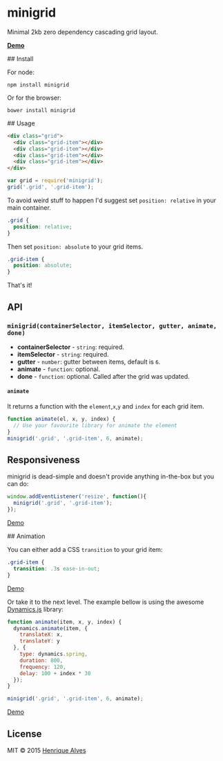 # minigrid
Minimal 2kb zero dependency cascading grid layout.

**[Demo](http://henriquea.github.io/minigrid/)**

## Install

For node:

`npm install minigrid`

Or for the browser:

`bower install minigrid`

## Usage

```html
<div class="grid">
  <div class="grid-item"></div>
  <div class="grid-item"></div>
  <div class="grid-item"></div>
  <div class="grid-item"></div>
</div>
```

```js
var grid = require('minigrid');
grid('.grid', '.grid-item');
```

To avoid weird stuff to happen I'd suggest set `position: relative` in your main container.

```css
.grid {
  position: relative;
}
```

Then set `position: absolute` to your grid items.

```css
.grid-item {
  position: absolute;
}
```

That's it!

## API

### `minigrid(containerSelector, itemSelector, gutter, animate, done)`

- **containerSelector** - `string`: required.
- **itemSelector** - `string`: required.
- **gutter** - `number`: gutter between items, default is `6`.
- **animate** - `function`: optional.
- **done** - `function`: optional. Called after the grid was updated.

#### `animate`

It returns a function with the `element`,`x`,`y` and `index` for each grid item.

```js
function animate(el, x, y, index) {
  // Use your favourite library for animate the element
}
minigrid('.grid', '.grid-item', 6, animate);
```

## Responsiveness

minigrid is dead-simple and doesn't provide anything in-the-box but you can do:

```js
window.addEventListener('resize', function(){
  minigrid('.grid', '.grid-item');
});
```

[Demo](http://output.jsbin.com/maroda/1/)

## Animation

You can either add a CSS `transition` to your grid item:

```css
.grid-item {
  transition: .3s ease-in-out;
}
```

[Demo](http://output.jsbin.com/maroda/3/)

Or take it to the next level. The example bellow is using the awesome [Dynamics.js](http://dynamicsjs.com) library:

```js
function animate(item, x, y, index) {
  dynamics.animate(item, {
    translateX: x,
    translateY: y
  }, {
    type: dynamics.spring,
    duration: 800,
    frequency: 120,
    delay: 100 + index * 30
  });
}

minigrid('.grid', '.grid-item', 6, animate);
```
[Demo](http://output.jsbin.com/maroda/4/)

## License

MIT &copy; 2015 [Henrique Alves](http://twitter.com/healves82)